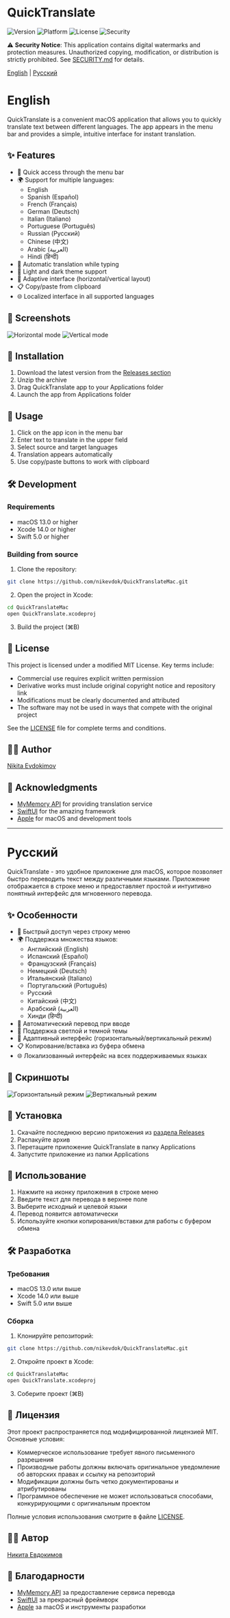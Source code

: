 # QuickTranslate

![Version](https://img.shields.io/badge/version-1.2-blue)
![Platform](https://img.shields.io/badge/platform-macOS-lightgrey)
![License](https://img.shields.io/badge/license-MIT-green)
![Security](https://img.shields.io/badge/security-protected-red)

⚠️ **Security Notice**: This application contains digital watermarks and protection measures. Unauthorized copying, modification, or distribution is strictly prohibited. See [SECURITY.md](SECURITY.md) for details.

[English](#english) | [Русский](#русский)

# English

QuickTranslate is a convenient macOS application that allows you to quickly translate text between different languages. The app appears in the menu bar and provides a simple, intuitive interface for instant translation.

## ✨ Features

- 🚀 Quick access through the menu bar
- 🌍 Support for multiple languages:
  - English
  - Spanish (Español)
  - French (Français)
  - German (Deutsch)
  - Italian (Italiano)
  - Portuguese (Português)
  - Russian (Русский)
  - Chinese (中文)
  - Arabic (العربية)
  - Hindi (हिन्दी)
- 🔄 Automatic translation while typing
- 🎨 Light and dark theme support
- 📱 Adaptive interface (horizontal/vertical layout)
- 📋 Copy/paste from clipboard
- 🌐 Localized interface in all supported languages

## 📸 Screenshots

![Horizontal mode](screenshots/horizontal.png)
![Vertical mode](screenshots/vertical.png)

## 💾 Installation

1. Download the latest version from the [Releases section](https://github.com/nikevdok/QuickTranslateMac/releases)
2. Unzip the archive
3. Drag QuickTranslate app to your Applications folder
4. Launch the app from Applications folder

## 📝 Usage

1. Click on the app icon in the menu bar
2. Enter text to translate in the upper field
3. Select source and target languages
4. Translation appears automatically
5. Use copy/paste buttons to work with clipboard

## 🛠️ Development

### Requirements
- macOS 13.0 or higher
- Xcode 14.0 or higher
- Swift 5.0 or higher

### Building from source
1. Clone the repository:
```bash
git clone https://github.com/nikevdok/QuickTranslateMac.git
```
2. Open the project in Xcode:
```bash
cd QuickTranslateMac
open QuickTranslate.xcodeproj
```
3. Build the project (⌘B)

## 📄 License

This project is licensed under a modified MIT License. Key terms include:
- Commercial use requires explicit written permission
- Derivative works must include original copyright notice and repository link
- Modifications must be clearly documented and attributed
- The software may not be used in ways that compete with the original project

See the [LICENSE](LICENSE) file for complete terms and conditions.

## 👨‍💻 Author

[Nikita Evdokimov](https://github.com/nikevdok)

## 🙏 Acknowledgments

- [MyMemory API](https://mymemory.translated.net/) for providing translation service
- [SwiftUI](https://developer.apple.com/xcode/swiftui/) for the amazing framework
- [Apple](https://www.apple.com) for macOS and development tools

---

# Русский

QuickTranslate - это удобное приложение для macOS, которое позволяет быстро переводить текст между различными языками. Приложение отображается в строке меню и предоставляет простой и интуитивно понятный интерфейс для мгновенного перевода.

## ✨ Особенности

- 🚀 Быстрый доступ через строку меню
- 🌍 Поддержка множества языков:
  - Английский (English)
  - Испанский (Español)
  - Французский (Français)
  - Немецкий (Deutsch)
  - Итальянский (Italiano)
  - Португальский (Português)
  - Русский
  - Китайский (中文)
  - Арабский (العربية)
  - Хинди (हिन्दी)
- 🔄 Автоматический перевод при вводе
- 🎨 Поддержка светлой и темной темы
- 📱 Адаптивный интерфейс (горизонтальный/вертикальный режим)
- 📋 Копирование/вставка из буфера обмена
- 🌐 Локализованный интерфейс на всех поддерживаемых языках

## 📸 Скриншоты

![Горизонтальный режим](screenshots/horizontal.png)
![Вертикальный режим](screenshots/vertical.png)

## 💾 Установка

1. Скачайте последнюю версию приложения из [раздела Releases](https://github.com/nikevdok/QuickTranslateMac/releases)
2. Распакуйте архив
3. Перетащите приложение QuickTranslate в папку Applications
4. Запустите приложение из папки Applications

## 📝 Использование

1. Нажмите на иконку приложения в строке меню
2. Введите текст для перевода в верхнее поле
3. Выберите исходный и целевой языки
4. Перевод появится автоматически
5. Используйте кнопки копирования/вставки для работы с буфером обмена

## 🛠️ Разработка

### Требования
- macOS 13.0 или выше
- Xcode 14.0 или выше
- Swift 5.0 или выше

### Сборка
1. Клонируйте репозиторий:
```bash
git clone https://github.com/nikevdok/QuickTranslateMac.git
```
2. Откройте проект в Xcode:
```bash
cd QuickTranslateMac
open QuickTranslate.xcodeproj
```
3. Соберите проект (⌘B)

## 📄 Лицензия

Этот проект распространяется под модифицированной лицензией MIT. Основные условия:
- Коммерческое использование требует явного письменного разрешения
- Производные работы должны включать оригинальное уведомление об авторских правах и ссылку на репозиторий
- Модификации должны быть четко документированы и атрибутированы
- Программное обеспечение не может использоваться способами, конкурирующими с оригинальным проектом

Полные условия использования смотрите в файле [LICENSE](LICENSE).

## 👨‍💻 Автор

[Никита Евдокимов](https://github.com/nikevdok)

## 🙏 Благодарности

- [MyMemory API](https://mymemory.translated.net/) за предоставление сервиса перевода
- [SwiftUI](https://developer.apple.com/xcode/swiftui/) за прекрасный фреймворк
- [Apple](https://www.apple.com) за macOS и инструменты разработки 